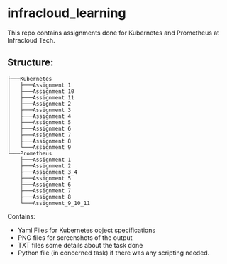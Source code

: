 # infracloud_learning

This repo contains assignments done for Kubernetes and Prometheus at Infracloud Tech.

## Structure:

```
├───Kubernetes
│   ├───Assignment 1
│   ├───Assignment 10
│   ├───Assignment 11
│   ├───Assignment 2
│   ├───Assignment 3
│   ├───Assignment 4
│   ├───Assignment 5
│   ├───Assignment 6
│   ├───Assignment 7
│   ├───Assignment 8
│   └───Assignment 9
└───Prometheus
    ├───Assignment 1
    ├───Assignment 2
    ├───Assignment 3_4
    ├───Assignment 5
    ├───Assignment 6
    ├───Assignment 7
    ├───Assignment 8
    └───Assignment_9_10_11
```


Contains:
* Yaml Files for Kubernetes object specifications
* PNG files for screenshots of the output
* TXT files some details about the task done
* Python file (in concerned task) if there was any scripting needed.
